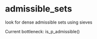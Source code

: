 admissible_sets
===============

look for dense admissible sets using sieves

Current bottleneck: is_p_admissible()
